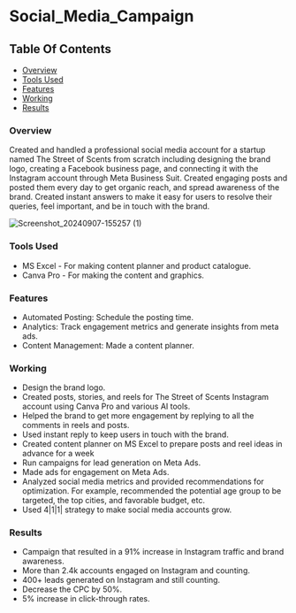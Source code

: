 # Social_Media_Campaign


## Table Of Contents

- [Overview](#overview)
- [Tools Used](#tools-used)
- [Features](#features)
- [Working](#working)
- [Results](#results)


### Overview

Created and handled a professional social media account for a startup named The Street of Scents from scratch including designing the brand logo, creating a Facebook business page, and connecting it with the Instagram account through Meta Business Suit. Created engaging posts and posted them every day to get organic reach, and spread awareness of the brand. Created instant answers to make it easy for users to resolve their queries, feel important, and be in touch with the brand.

![Screenshot_20240907-155257 (1)](https://github.com/user-attachments/assets/93f161f5-9712-4ce4-aaf7-a76c02ec89ca)


### Tools Used

- MS Excel - For making content planner and product catalogue.
- Canva Pro - For making the content and graphics.

### Features

- Automated Posting: Schedule the posting time.
- Analytics: Track engagement metrics and generate insights from meta ads.
- Content Management: Made a content planner.

### Working

- Design the brand logo.
- Created posts, stories, and reels for The Street of Scents Instagram account using Canva Pro and various AI tools.
- Helped the brand to get more engagement by replying to all the comments in reels and posts.
- Used instant reply to keep users in touch with the brand.
- Created content planner on MS Excel to prepare posts and reel ideas in advance for a week
- Run campaigns for lead generation on Meta Ads.
- Made ads for engagement on Meta Ads.
- Analyzed social media metrics and provided recommendations for optimization. For example, recommended the potential age group to be targeted, the top cities, and favorable budget, etc.
- Used 4|1|1| strategy to make social media accounts grow.

### Results

- Campaign that resulted in a 91% increase in Instagram traffic and brand awareness.
- More than 2.4k accounts engaged on Instagram and counting.
- 400+ leads generated on Instagram and still counting.
- Decrease the CPC by 50%.
- 5% increase in click-through rates.




